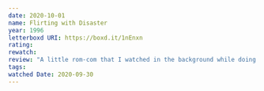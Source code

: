 ```yaml
---
date: 2020-10-01
name: Flirting with Disaster
year: 1996
letterboxd URI: https://boxd.it/1nEnxn
rating:
rewatch:
review: "A little rom-com that I watched in the background while doing some coding. I liked Ben Stiller's high-waisted, pleated wool pants, and the oversized shirt tucked into them--very 90s, very cool. I liked Patricia Arquette's mom look, and Josh Brolin was great. Also really loved the second son of the main character's parents, in the final section of the movie."
tags:
watched Date: 2020-09-30
---
```

